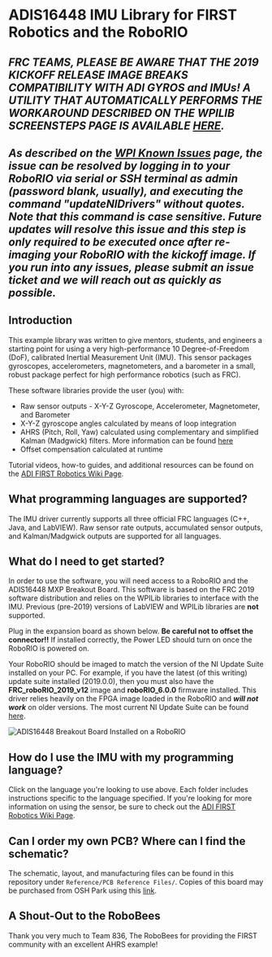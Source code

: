 # ADIS16448 IMU Library for FIRST Robotics and the RoboRIO

## ***FRC TEAMS, PLEASE BE AWARE THAT THE 2019 KICKOFF RELEASE IMAGE BREAKS COMPATIBILITY WITH ADI GYROS and IMUs! A UTILITY THAT AUTOMATICALLY PERFORMS THE WORKAROUND DESCRIBED ON THE WPILIB SCREENSTEPS PAGE IS AVAILABLE [HERE](https://github.com/juchong/ADIS16448-RoboRIO-Driver/releases/download/2019.r1/RoboRIODriverUpdateUtility.exe).***

## ***As described on the [WPI Known Issues](https://wpilib.screenstepslive.com/s/currentCS/m/getting_started/l/1028964-known-issues) page, the issue can be resolved by logging in to your RoboRIO via serial or SSH terminal as admin (password blank, usually), and executing the command "updateNIDrivers" without quotes. Note that this command is case sensitive. Future updates will resolve this issue and this step is only required to be executed once after re-imaging your RoboRIO with the kickoff image. If you run into any issues, please submit an issue ticket and we will reach out as quickly as possible.***

## Introduction
This example library was written to give mentors, students, and engineers a starting point for using a very high-performance 10 Degree-of-Freedom (DoF), calibrated Inertial Measurement Unit (IMU). This sensor packages gyroscopes, accelerometers, magnetometers, and a barometer in a small, robust package perfect for high performance robotics (such as FRC). 

These software libraries provide the user (you) with:
- Raw sensor outputs - X-Y-Z Gyroscope, Accelerometer, Magnetometer, and Barometer
- X-Y-Z gyroscope angles calculated by means of loop integration
- AHRS (Pitch, Roll, Yaw) calculated using complementary and simplified Kalman (Madgwick) filters. More information can be found [here](http://www.x-io.co.uk/open-source-imu-and-ahrs-algorithms/)
- Offset compensation calculated at runtime

Tutorial videos, how-to guides, and additional resources can be found on the [ADI FIRST Robotics Wiki Page](https://wiki.analog.com/first/first_robotics_donation_resources).

## What programming languages are supported?
The IMU driver currently supports all three official FRC languages (C++, Java, and LabVIEW). Raw sensor rate outputs, accumulated sensor outputs, and Kalman/Madgwick outputs are supported for all languages. 

## What do I need to get started?

In order to use the software, you will need access to a RoboRIO and the ADIS16448 MXP Breakout Board. This software is based on the FRC 2019 software distribution and relies on the WPILib libraries to interface with the IMU. Previous (pre-2019) versions of LabVIEW and WPILib libraries are **not** supported. 

Plug in the expansion board as shown below. **Be careful not to offset the connector!!** If installed correctly, the Power LED should turn on once the RoboRIO is powered on.

Your RoboRIO should be imaged to match the version of the NI Update Suite installed on your PC. For example, if you have the latest (of this writing) update suite installed (2019.0.0), then you must also have the **FRC_roboRIO_2019_v12** image and **roboRIO_6.0.0** firmware installed. This driver relies heavily on the FPGA image loaded in the RoboRIO and _**will not work**_ on older versions. The most current NI Update Suite can be found [here](https://forums.ni.com/t5/FIRST-Robotics-Competition/FRC-Update-Suite/ta-p/3737502).

![ADIS16448 Breakout Board Installed on a RoboRIO](https://raw.githubusercontent.com/juchong/ADIS16448-RoboRIO-Driver/master/Reference/IMG_5514.JPG)

## How do I use the IMU with my programming language?

Click on the language you're looking to use above. Each folder includes instructions specific to the language specified. If you're looking for more information on using the sensor, be sure to check out the [ADI FIRST Robotics Wiki Page](https://wiki.analog.com/first/first_robotics_donation_resources).

## Can I order my own PCB? Where can I find the schematic?

The schematic, layout, and manufacturing files can be found in this repository under `Reference/PCB Reference Files/`. 
Copies of this board may be purchased from OSH Park using this [link](https://oshpark.com/shared_projects/G8nquDEx). 

## A Shout-Out to the RoboBees

Thank you very much to Team 836, The RoboBees for providing the FIRST community with an excellent AHRS example!

